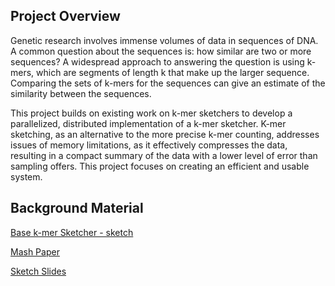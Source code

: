 ## Project Overview

Genetic research involves immense volumes of data in sequences of DNA. A common question about the sequences is: how similar are two or more sequences? A widespread approach to answering the question is using k-mers, which are segments of length k that make up the larger sequence. Comparing the sets of k-mers for the sequences can give an estimate of the similarity between the sequences.

This project builds on existing work on k-mer sketchers to develop a parallelized, distributed implementation of a k-mer sketcher. K-mer sketching, as an alternative to the more precise k-mer counting, addresses issues of memory limitations, as it effectively compresses the data, resulting in a compact summary of the data with a lower level of error than sampling offers. This project focuses on creating an efficient and usable system.

## Background Material

[Base k-mer Sketcher - sketch](https://github.com/dnbaker/sketch)

[Mash Paper](https://genomebiology.biomedcentral.com/articles/10.1186/s13059-016-0997-x)

[Sketch Slides](https://f1000research.com/slides/8-1866)
